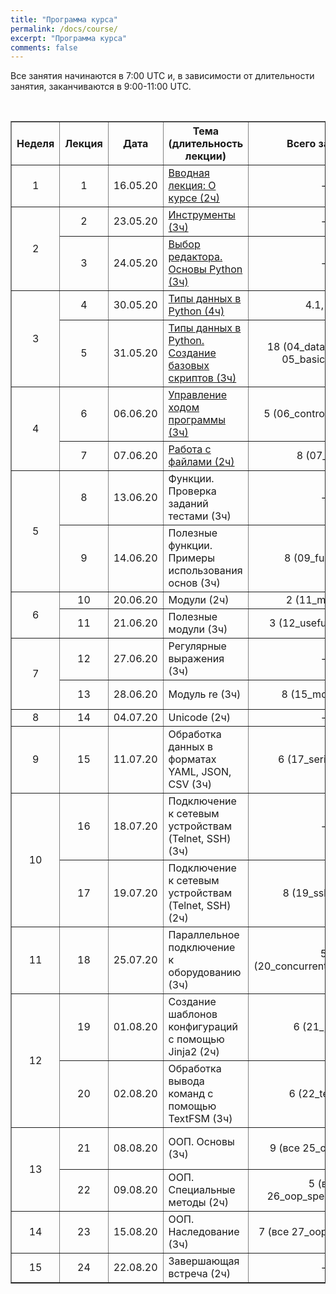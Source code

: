 ```yaml
---
title: "Программа курса"
permalink: /docs/course/
excerpt: "Программа курса"
comments: false
---
```


Все занятия начинаются в 7:00 UTC и, в зависимости от длительности занятия, заканчиваются в 9:00-11:00 UTC.


<br>

<table border="1" cellpadding="4" cellspacing="0">
 <tr>
    <th align="center">Неделя</th>
    <th align="center">Лекция</th>
    <th align="center">Дата</th>
    <th align="center">Тема (длительность лекции)</th>
    <th align="center">Всего заданий</th>
    <th align="center">Минимум заданий для сертификата</th>
 </tr>
 <tr>
    <td align="center">1</td>
    <td align="center">1</td>
    <td align="center">16.05.20</td>
    <td><a href="https://pyneng.github.io/pyneng-9/lecture-1/">Вводная лекция: О курсе (2ч)</a></td>
    <td align="center">-</td>
    <td align="center">-</td>
 </tr>
 <tr>
    <td rowspan="2" align="center">2</td>
    <td align="center">2</td>
    <td align="center">23.05.20</td>
    <td><a href="https://pyneng.github.io/pyneng-9/lecture-2/">Инструменты (3ч)</a></td>
    <td align="center">-</td>
    <td align="center">-</td>
 </tr>
 <tr>
    <td align="center">3</td>
    <td align="center">24.05.20</td>
    <td><a href="https://pyneng.github.io/pyneng-9/lecture-3/">Выбор редактора. Основы Python (3ч)</a></td>
    <td align="center">-</td>
    <td align="center">-</td>
 </tr>
 <tr>
    <td rowspan="2" align="center">3</td>
    <td align="center">4</td>
    <td align="center">30.05.20</td>
    <td><a href="https://pyneng.github.io/pyneng-9/lecture-4/">Типы данных в Python (4ч)</a></td>
    <td align="center">4.1, 4.2</td>
    <td align="center">4.1, 4.2</td>
 </tr>
 <tr>
    <td align="center">5</td>
    <td align="center">31.05.20</td>
    <td><a href="https://pyneng.github.io/pyneng-9/lecture-5/">Типы данных в Python. Создание базовых скриптов (3ч)</a></td>
    <td align="center">18 (04_data_structures, 05_basic_scripts)</td>
    <td align="center">4.3, 4.6, 5.1, 5.1a, 5.2, 5.2a</td>
 </tr>
 <tr>
    <td rowspan="2" align="center">4</td>
    <td align="center">6</td>
    <td align="center">06.06.20</td>
    <td><a href="https://pyneng.github.io/pyneng-9/lecture-6/">Управление ходом программы (3ч)</a></td>
    <td align="center">5 (06_control_structures)</td>
    <td align="center">6.1, 6.2, 6.3</td>
 </tr>
 <tr>
    <td align="center">7</td>
    <td align="center">07.06.20</td>
    <td><a href="https://pyneng.github.io/pyneng-9/lecture-7/">Работа с файлами (2ч)</a></td>
    <td align="center">8 (07_files)</td>
    <td align="center">7.1, 7.2, 7.3</td>
 </tr>
 <tr>
    <td rowspan="2" align="center">5</td>
    <td align="center">8</td>
    <td align="center">13.06.20</td>
    <td>Функции. Проверка заданий тестами (3ч)</td>
    <td align="center">-</td>
    <td align="center">-</td>
 </tr>
 <tr>
    <td align="center">9</td>
    <td align="center">14.06.20</td>
    <td>Полезные функции. Примеры использования основ (3ч)</td>
    <td align="center">8 (09_functions)</td>
    <td align="center">9.1, 9.1a, 9.2, 9.2a, 9.3</td>
 </tr>
 <tr>
    <td rowspan="2" align="center">6</td>
    <td align="center">10</td>
    <td align="center">20.06.20</td>
    <td>Модули (2ч)</td>
    <td align="center">2 (11_modules)</td>
    <td align="center">11.1, 11.2</td>
 </tr>
 <tr>
    <td align="center">11</td>
    <td align="center">21.06.20</td>
    <td>Полезные модули (3ч)</td>
    <td align="center">3 (12_useful_modules)</td>
    <td align="center">12.1, 12.2</td>
 </tr>
 <tr>
    <td rowspan="2" align="center">7</td>
    <td align="center">12</td>
    <td align="center">27.06.20</td>
    <td>Регулярные выражения (3ч)</td>
    <td align="center">-</td>
    <td align="center">-</td>
 </tr>
 <tr>
    <td align="center">13</td>
    <td align="center">28.06.20</td>
    <td>Модуль re (3ч)</td>
    <td align="center">8 (15_module_re)</td>
    <td align="center">15.1, 15.2, 15.3, 15.4</td>
 </tr>
 <tr>
    <td align="center">8</td>
    <td align="center">14</td>
    <td align="center">04.07.20</td>
    <td>Unicode (2ч)</td>
    <td align="center">-</td>
    <td align="center">-</td>
 </tr>
 <tr>
    <td align="center">9</td>
    <td align="center">15</td>
    <td align="center">11.07.20</td>
    <td>Обработка данных в форматах YAML, JSON, CSV (3ч)</td>
    <td align="center">6 (17_serialization)</td>
    <td align="center">17.1, 17.2, 17.3</td>
 </tr>
 <tr>
    <td rowspan="2" align="center">10</td>
    <td align="center">16</td>
    <td align="center">18.07.20</td>
    <td>Подключение к сетевым устройствам (Telnet, SSH) (3ч)</td>
    <td align="center">-</td>
    <td align="center">-</td>
 </tr>
 <tr>
    <td align="center">17</td>
    <td align="center">19.07.20</td>
    <td>Подключение к сетевым устройствам (Telnet, SSH) (2ч)</td>
    <td align="center">8 (19_ssh_telnet)</td>
    <td align="center">19.1, 19.1a, 19.2, 19.2a, 19.2b, 19.3</td>
 </tr>
 <tr>
    <td align="center">11</td>
    <td align="center">18</td>
    <td align="center">25.07.20</td>
    <td>Параллельное подключение к оборудованию (3ч)</td>
    <td align="center">5 (20_concurrent_connections)</td>
    <td align="center">20.1, 20.2, 20.3</td>
 </tr>
 <tr>
    <td rowspan="2" align="center">12</td>
    <td align="center">19</td>
    <td align="center">01.08.20</td>
    <td>Создание шаблонов конфигураций с помощью Jinja2 (2ч)</td>
    <td align="center">6 (21_jinja2)</td>
    <td align="center">21.1, 21.2, 21.3</td>
 </tr>
 <tr>
    <td align="center">20</td>
    <td align="center">02.08.20</td>
    <td>Обработка вывода команд с помощью TextFSM (3ч)</td>
    <td align="center">6 (22_textfsm)</td>
    <td align="center">22.1, 22.1a, 22.2, 22.3, 22.4</td>
 </tr>
 <tr>
    <td rowspan="2" align="center">13</td>
    <td align="center">21</td>
    <td align="center">08.08.20</td>
    <td>ООП. Основы (3ч)</td>
    <td align="center">9 (все 25_oop_basics)</td>
    <td align="center">25.1, 25.1a, 25.1b, 25.2, 25.2a</td>
 </tr>
 <tr>
    <td align="center">22</td>
    <td align="center">09.08.20</td>
    <td>ООП. Специальные методы (2ч)</td>
    <td align="center">5 (все 26_oop_spec_methods)</td>
    <td align="center">26.1, 26.1a, 26.2</td>
 </tr> 
 <tr>
    <td align="center">14</td>
    <td align="center">23</td>
    <td align="center">15.08.20</td>
    <td>ООП. Наследование (3ч)</td>
    <td align="center">7 (все 27_oop_inheritance)</td>
    <td align="center">27.1, 27.2, 27.2a</td>
 </tr> 
 <tr>
    <td align="center">15</td>
    <td align="center">24</td>
    <td align="center">22.08.20</td>
    <td>Завершающая встреча (2ч)</td>
    <td align="center">-</td>
    <td align="center">-</td>
 </tr>  
</table>

